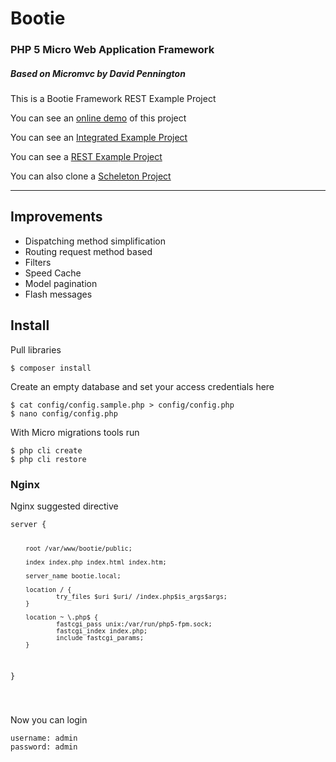 <h1><i class='ion-ios-gear'></i> Bootie</h1>

<h3>PHP 5 Micro Web Application Framework</h3>
<h5>Based on Micromvc by David Pennington</h5>
<p>This is a Bootie Framework REST Example Project</p>
<p>You can see an <a href="http://bootie.devmeta.net">online demo</a> of this project</p>
<p>You can see an <a href="https://github.com/martinfree/BootieProject">Integrated Example Project</a></p>
<p>You can see a <a href="https://github.com/martinfree/BootieREST">REST Example Project</a></p>
<p>You can also clone a <a href="https://github.com/martinfree/BootieScheleton">Scheleton Project</a></p>

<hr>
<h2>Improvements</h2>
<ul>
<li>Dispatching method simplification</li>
<li>Routing request method based</li>
<li>Filters</li>
<li>Speed Cache</li>
<li>Model pagination</li>
<li>Flash messages</li>
</ul>

<h2>Install</h2>

<p> Pull libraries</p>
<pre><code data-language="shell">$ composer install
</code></pre>

<p> Create an empty database and set your access credentials here</p>
<pre><code data-language="shell">$ cat config/config.sample.php > config/config.php
$ nano config/config.php
</code></pre>

<p>With Micro migrations tools run</p>
<pre><code data-language="shell">$ php cli create
$ php cli restore
</code></pre>

<h3>Nginx</h3>
<p>Nginx suggested directive</p>
<pre data-language="shell"><code>server {

        root /var/www/bootie/public;

        index index.php index.html index.htm;

        server_name bootie.local;

        location / {
                try_files $uri $uri/ /index.php$is_args$args;
        }

        location ~ \.php$ {
                fastcgi_pass unix:/var/run/php5-fpm.sock;
                fastcgi_index index.php;
                include fastcgi_params;
        }
}

</code></pre>

<p>Now you can login</p>
<pre><code data-language="shell">username: admin
password: admin
</code></pre>
